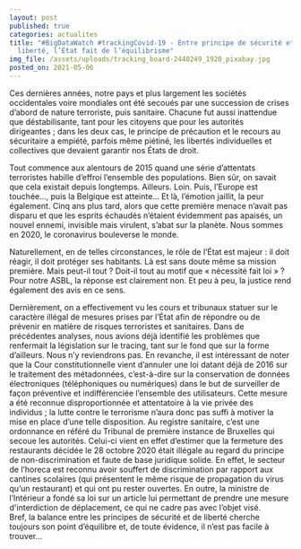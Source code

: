 ```yaml
---
layout: post
published: true
categories: actualites
title: "#BigDataWatch #trackingCovid-19 - Entre principe de sécurité et de
  liberté, l’État fait de l’équilibrisme"
img_file: /assets/uploads/tracking_board-2440249_1920_pixabay.jpg
posted_on: 2021-05-06
---
```

Ces dernières années, notre pays et plus largement les sociétés occidentales voire mondiales ont été secoués par une succession de crises d’abord de nature terroriste, puis sanitaire. Chacune fut aussi inattendue que déstabilisante, tant pour les citoyens que pour les autorités dirigeantes ; dans les deux cas, le principe de précaution et le recours au sécuritaire a empiété, parfois même piétiné, les libertés individuelles et collectives que devaient garantir nos États de droit.  

Tout commence aux alentours de 2015 quand une série d’attentats terroristes habille d’effroi l’ensemble des populations. Bien sûr, on savait que cela existait depuis longtemps. Ailleurs. Loin. Puis, l’Europe est touchée…, puis la Belgique est atteinte... Et là, l’émotion jaillit, la peur également. 
Cinq ans plus tard, alors que cette première menace n’avait pas disparu et que les esprits échaudés n’étaient évidemment pas apaisés, un nouvel ennemi, invisible mais virulent, s’abat sur la planète. Nous sommes en 2020, le coronavirus bouleverse le monde.

Naturellement, en de telles circonstances, le rôle de l’État est majeur : il doit réagir, il doit protéger ses habitants. Là est sans doute même sa mission première. Mais peut-il tout ? Doit-il tout au motif que « nécessité fait loi » ? Pour notre ASBL, la réponse est clairement non. Et peu à peu, la justice rend également des avis en ce sens.  

Dernièrement, on a effectivement vu les cours et tribunaux statuer sur le caractère illégal de mesures prises par l’État afin de répondre ou de prévenir en matière de risques terroristes et sanitaires. 
Dans de précédentes analyses, nous avions déjà identifié les problèmes que renfermait la législation sur le tracing, tant sur le fond que sur la forme d’ailleurs. Nous n’y reviendrons pas. En revanche, il est intéressant de noter que la Cour constitutionnelle vient d’annuler une loi datant déjà de 2016 sur le traitement des métadonnées, c’est-à-dire sur la conservation de données électroniques (téléphoniques ou numériques) dans le but de surveiller de façon préventive et indifférenciée l’ensemble des utilisateurs. Cette mesure a été reconnue disproportionnée et attentatoire à la vie privée des individus ; la lutte contre le terrorisme n’aura donc pas suffi à motiver la mise en place d’une telle disposition.
Au registre sanitaire, c’est une ordonnance en référé du Tribunal de première instance de Bruxelles qui secoue les autorités. Celui-ci vient en effet d’estimer que la fermeture des restaurants décidée le 28 octobre 2020 était illégale au regard du principe de non-discrimination et faute de base juridique solide. En effet, le secteur de l’horeca est reconnu avoir souffert de discrimination par rapport aux cantines scolaires (qui présentent le même risque de propagation du virus qu’un restaurant) et qui ont pu rester ouvertes. En outre, la ministre de l’Intérieur a fondé sa loi sur un article lui permettant de prendre une mesure d'interdiction de déplacement, ce qui ne cadre pas avec l’objet visé.\
Bref, la balance entre les principes de sécurité et de liberté cherche toujours son point d’équilibre et, de toute évidence, il n’est pas facile à trouver…